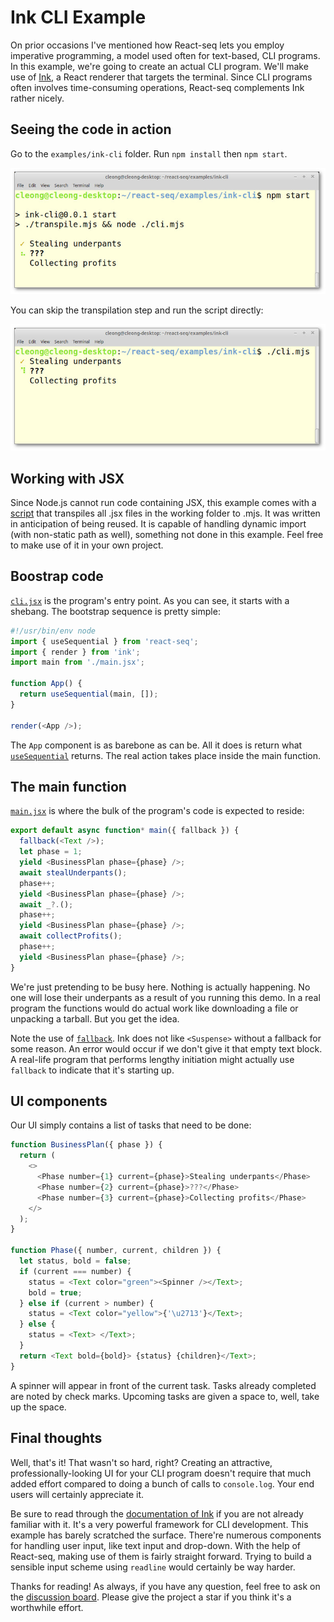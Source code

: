 # Ink CLI Example

On prior occasions I've mentioned how React-seq lets you employ imperative programming, a model used 
often for text-based, CLI programs. In this example, we're going to create an actual CLI program. 
We'll make use of [Ink](https://github.com/vadimdemedes/ink), a React renderer that targets the terminal. 
Since CLI programs often involves time-consuming operations, React-seq complements Ink rather nicely.

## Seeing the code in action

Go to the `examples/ink-cli` folder. Run `npm install` then `npm start`. 

![Screenshot](./img/screenshot-1.jpg)

You can skip the transpilation step and run the script directly:

![Screenshot](./img/screenshot-2.jpg)

## Working with JSX

Since Node.js cannot run code containing JSX, this example comes with a [script](./transpile.mjs) that 
transpiles all .jsx files in the working folder to .mjs. It was written in anticipation of being 
reused. It is capable of handling dynamic import (with non-static path as well), something not done in 
this example. Feel free to make use of it in your own project.

## Boostrap code

[`cli.jsx`](./cli.jsx) is the program's entry point. As you can see, it starts with a shebang. The 
bootstrap sequence is pretty simple:

```js
#!/usr/bin/env node
import { useSequential } from 'react-seq';
import { render } from 'ink';
import main from './main.jsx';

function App() {
  return useSequential(main, []);
}

render(<App />);
```

The `App` component is as barebone as can be. All it does is return what 
[`useSequential`](../../doc/useSequential.md) returns. The real action takes place inside the main 
function.

## The main function

[`main.jsx`](./main.jsx) is where the bulk of the program's code is expected to reside:

```js
export default async function* main({ fallback }) {
  fallback(<Text />);
  let phase = 1;
  yield <BusinessPlan phase={phase} />;
  await stealUnderpants();
  phase++;
  yield <BusinessPlan phase={phase} />;
  await _?.();
  phase++;
  yield <BusinessPlan phase={phase} />;
  await collectProfits();
  phase++;
  yield <BusinessPlan phase={phase} />;
}
```

We're just pretending to be busy here. Nothing is actually happening. No one will lose their 
underpants as a result of you running this demo. In a real program the functions would do 
actual work like downloading a file or unpacking a tarball. But you get the idea.

Note the use of [`fallback`](../../fallback.md). Ink does not like `<Suspense>` without a 
fallback for some reason. An error would occur if we don't give it that empty text block. A
real-life program that performs lengthy initiation might actually use `fallback` to indicate 
that it's starting up.

## UI components

Our UI simply contains a list of tasks that need to be done:

```js
function BusinessPlan({ phase }) {
  return (
    <>
      <Phase number={1} current={phase}>Stealing underpants</Phase>
      <Phase number={2} current={phase}>???</Phase>
      <Phase number={3} current={phase}>Collecting profits</Phase>
    </>
  );
}

function Phase({ number, current, children }) {
  let status, bold = false;
  if (current === number) {
    status = <Text color="green"><Spinner /></Text>;
    bold = true;
  } else if (current > number) {
    status = <Text color="yellow">{'\u2713'}</Text>;
  } else {
    status = <Text> </Text>;
  }
  return <Text bold={bold}> {status} {children}</Text>;
}
```

A spinner will appear in front of the current task. Tasks already completed are noted by check 
marks. Upcoming tasks are given a space to, well, take up the space.

## Final thoughts

Well, that's it! That wasn't so hard, right? Creating an attractive, professionally-looking 
UI for your CLI program doesn't require that much added effort compared to doing a bunch of 
calls to `console.log`. Your end users will certainly appreciate it.

Be sure to read through the [documentation of Ink](https://github.com/vadimdemedes/ink) if 
you are not already familiar with it. It's a very powerful framework for CLI development. 
This  example has barely scratched the surface. There're numerous components for handling 
user input, like text input and drop-down. With the help of React-seq, making use of them is 
fairly straight forward. Trying to build a sensible input scheme using `readline` would 
certainly be way harder.

Thanks for reading! As always, if you have any question, feel free to ask on the 
[discussion board](https://github.com/chung-leong/react-seq/discussions). Please give the 
project a star if you think it's a worthwhile effort.